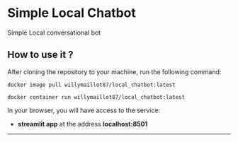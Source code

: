 
Simple Local Chatbot
==============================

Simple Local conversational bot


How to use it ?
------------
After cloning the repository to your machine, run the following command:

`docker image pull willymaillot87/local_chatbot:latest`


`docker container run willymaillot87/local_chatbot:latest`


In your browser, you will have access to the service:
- **streamlit app** at the address **localhost:8501**

------------
